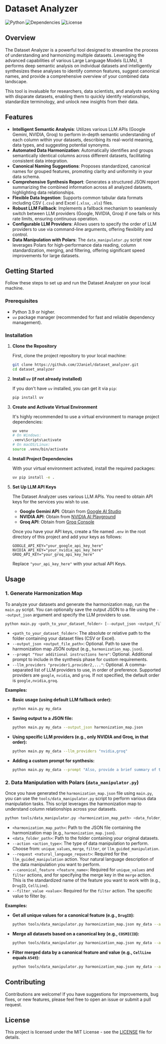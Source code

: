 # Dataset Analyzer

![Python](https://img.shields.io/badge/Python-3.9%2B-blue?logo=python&logoColor=white)
![Dependencies](https://img.shields.io/badge/Dependencies-uv-brightgreen)
![License](https://img.shields.io/badge/License-MIT-yellow)

## Overview

The Dataset Analyzer is a powerful tool designed to streamline the process of understanding and harmonizing multiple datasets. Leveraging the advanced capabilities of various Large Language Models (LLMs), it performs deep semantic analysis on individual datasets and intelligently synthesizes these analyses to identify common features, suggest canonical names, and provide a comprehensive overview of your combined data landscape.

This tool is invaluable for researchers, data scientists, and analysts working with disparate datasets, enabling them to quickly identify relationships, standardize terminology, and unlock new insights from their data.

## Features

-   **Intelligent Semantic Analysis**: Utilizes various LLM APIs (Google Gemini, NVIDIA, Groq) to perform in-depth semantic understanding of each column within your datasets, describing its real-world meaning, data types, and suggesting potential synonyms.
-   **Automated Data Harmonization**: Automatically identifies and groups semantically identical columns across different datasets, facilitating consistent data integration.
-   **Canonical Naming Suggestions**: Proposes standardized, canonical names for grouped features, promoting clarity and uniformity in your data schema.
-   **Comprehensive Synthesis Report**: Generates a structured JSON report summarizing the combined information across all analyzed datasets, highlighting data relationships.
-   **Flexible Data Ingestion**: Supports common tabular data formats including CSV (`.csv`) and Excel (`.xlsx`, `.xls`) files.
-   **Robust LLM Fallback**: Implements a fallback mechanism to seamlessly switch between LLM providers (Google, NVIDIA, Groq) if one fails or hits rate limits, ensuring continuous operation.
-   **Configurable LLM Providers**: Allows users to specify the order of LLM providers to use via command-line arguments, offering flexibility and control.
-   **Data Manipulation with Polars**: The `data_manipulator.py` script now leverages Polars for high-performance data reading, column standardization, merging, and filtering, offering significant speed improvements for large datasets.

## Getting Started

Follow these steps to set up and run the Dataset Analyzer on your local machine.

### Prerequisites

-   Python 3.9 or higher.
-   `uv` package manager (recommended for fast and reliable dependency management).

### Installation

1.  **Clone the Repository**

    First, clone the project repository to your local machine:

    ```bash
    git clone https://github.com/JJaniel/dataset_analyzer.git
    cd dataset_analyzer
    ```

2.  **Install `uv` (if not already installed)**

    If you don't have `uv` installed, you can get it via `pip`:

    ```bash
    pip install uv
    ```

3.  **Create and Activate Virtual Environment**

    It's highly recommended to use a virtual environment to manage project dependencies:

    ```bash
    uv venv
    # On Windows:
    .venv\Scripts\activate
    # On macOS/Linux:
    source .venv/bin/activate
    ```

4.  **Install Project Dependencies**

    With your virtual environment activated, install the required packages:

    ```bash
    uv pip install -e .
    ```

5.  **Set Up LLM API Keys**

    The Dataset Analyzer uses various LLM APIs. You need to obtain API keys for the services you wish to use.

    -   **Google Gemini API**: Obtain from [Google AI Studio](https://aistudio.google.com/)
    -   **NVIDIA API**: Obtain from [NVIDIA AI Playground](https://build.nvidia.com/)
    -   **Groq API**: Obtain from [Groq Console](https://console.groq.com/)

    Once you have your API keys, create a file named `.env` in the root directory of this project and add your keys as follows:

    ```dotenv
    GOOGLE_API_KEY="your_google_api_key_here"
    NVIDIA_API_KEY="your_nvidia_api_key_here"
    GROQ_API_KEY="your_groq_api_key_here"
    ```

    Replace `"your_api_key_here"` with your actual API Keys.

## Usage

### 1. Generate Harmonization Map

To analyze your datasets and generate the harmonization map, run the `main.py` script. You can optionally save the output JSON to a file using the `--output_json` argument and specify the LLM providers to use.

```bash
python main.py <path_to_your_dataset_folder> [--output_json <output_file_path>] [--prompt "Your additional instructions here"] [--llm_providers "provider1,provider2,..."]
```

-   `<path_to_your_dataset_folder>`: The absolute or relative path to the folder containing your dataset files (CSV or Excel).
-   `--output_json <output_file_path>`: Optional. Path to save the harmonization map JSON output (e.g., `harmonization_map.json`).
-   `--prompt "Your additional instructions here"`: Optional. Additional prompt to include in the synthesis phase for custom requirements.
-   `--llm_providers "provider1,provider2,..."`: Optional. A comma-separated list of LLM providers to use, in order of preference. Supported providers are `google`, `nvidia`, and `groq`. If not specified, the default order is `google,nvidia,groq`.

**Examples:**

-   **Basic usage (using default LLM fallback order):**

    ```bash
    python main.py my_data
    ```

-   **Saving output to a JSON file:**

    ```bash
    python main.py my_data --output_json harmonization_map.json
    ```

-   **Using specific LLM providers (e.g., only NVIDIA and Groq, in that order):**

    ```bash
    python main.py my_data --llm_providers "nvidia,groq"
    ```

-   **Adding a custom prompt for synthesis:**

    ```bash
    python main.py my_data --prompt "Also, provide a brief summary of the most important findings."
    ```

### 2. Data Manipulation with Polars (`data_manipulator.py`)

Once you have generated the `harmonization_map.json` file using `main.py`, you can use the `tools/data_manipulator.py` script to perform various data manipulation tasks. This script leverages the harmonization map to understand column relationships across your datasets.

```bash
python tools/data_manipulator.py <harmonization_map_path> <data_folder_path> --action <action_type> [--canonical_feature <feature_name>] [--filter_value <value>]
```

-   `<harmonization_map_path>`: Path to the JSON file containing the harmonization map (e.g., `harmonization_map.json`).
-   `<data_folder_path>`: Path to the folder containing your original datasets.
-   `--action <action_type>`: The type of data manipulation to perform. Choose from: `unique_values`, `merge`, `filter`, or `llm_guided_manipulation`.
-   `--request <natural_language_request>`: Required for the `llm_guided_manipulation` action. Your natural language description of the data manipulation you want to perform.
-   `--canonical_feature <feature_name>`: Required for `unique_values` and `filter` actions, and for specifying the merge key in the `merge` action. This is the standardized name of the feature you want to work with (e.g., `DrugID`, `CellLine`).
-   `--filter_value <value>`: Required for the `filter` action. The specific value to filter by.

**Examples:**

-   **Get all unique values for a canonical feature (e.g., `DrugID`):**

    ```bash
    python tools/data_manipulator.py harmonization_map.json my_data --action unique_values --canonical_feature DrugID
    ```

-   **Merge all datasets based on a canonical key (e.g., `COSMICID`):**

    ```bash
    python tools/data_manipulator.py harmonization_map.json my_data --action merge --canonical_feature COSMICID
    ```

-   **Filter merged data by a canonical feature and value (e.g., `CellLine` equals `A549`):**

    ```bash
    python tools/data_manipulator.py harmonization_map.json my_data --action filter --canonical_feature CellLine --filter_value A549
    ```

## Contributing

Contributions are welcome! If you have suggestions for improvements, bug fixes, or new features, please feel free to open an issue or submit a pull request.

## License

This project is licensed under the MIT License - see the [LICENSE](LICENSE) file for details.
